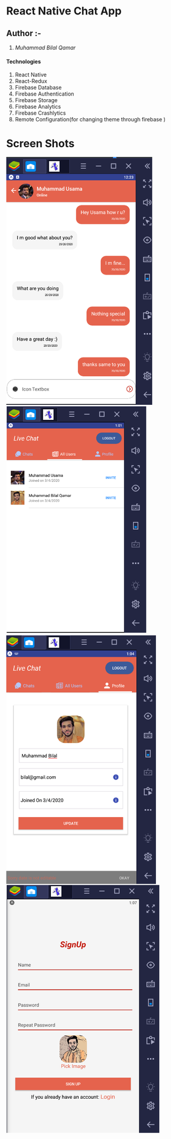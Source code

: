 # React Native Chat App
## Author :-
1. *Muhammad Bilal Qamar*

#### Technologies
1. React Native
2. React-Redux
3. Firebase Database
4. Firebase Authentication
5. Firebase Storage 
6. Firebase Analytics 
7. Firebase Crashlytics
8. Remote Configuration(for changing theme through firebase )

# Screen Shots

![](ScreenShots/chatHome.png) 
![](ScreenShots/renderUsers.png)
![](ScreenShots/profile.png)
![](ScreenShots/signUp.png)
